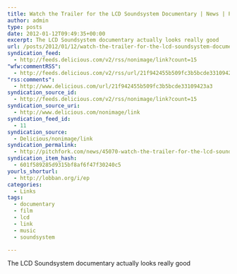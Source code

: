 ```yaml
---
title: Watch the Trailer for the LCD Soundsystem Documentary | News | Pitchfork
author: admin
type: posts
date: 2012-01-12T09:49:35+00:00
excerpt: The LCD Soundsystem documentary actually looks really good
url: /posts/2012/01/12/watch-the-trailer-for-the-lcd-soundsystem-documentary-news-pitchfork/
syndication_feed:
  - http://feeds.delicious.com/v2/rss/nonimage/link?count=15
"wfw:commentRSS":
  - http://feeds.delicious.com/v2/rss/url/21f942455b509fc3b5bcde33109423a3
"rss:comments":
  - http://www.delicious.com/url/21f942455b509fc3b5bcde33109423a3
syndication_source_id:
  - http://feeds.delicious.com/v2/rss/nonimage/link?count=15
syndication_source_uri:
  - http://www.delicious.com/nonimage/link
syndication_feed_id:
  - 11
syndication_source:
  - Delicious/nonimage/link
syndication_permalink:
  - http://pitchfork.com/news/45070-watch-the-trailer-for-the-lcd-soundsystem-documentary/
syndication_item_hash:
  - 601f589285d9315bf8af6f47f30240c5
yourls_shorturl:
  - http://lobban.org/i/ep
categories:
  - Links
tags:
  - documentary
  - film
  - lcd
  - link
  - music
  - soundsystem

---
```

The LCD Soundsystem documentary actually looks really good